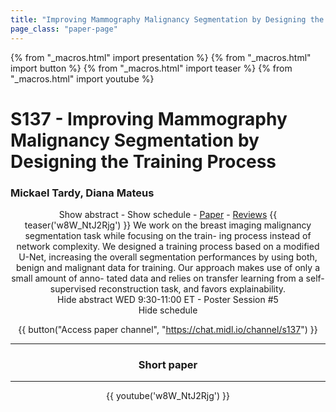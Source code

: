 ```yaml
---
title: "Improving Mammography Malignancy Segmentation by Designing the Training Process"
page_class: "paper-page"
---
```


{% from "_macros.html" import presentation %}
{% from "_macros.html" import button %}
{% from "_macros.html" import teaser %}
{% from "_macros.html" import youtube %}

# S137 - Improving Mammography Malignancy Segmentation by Designing the Training Process


### Mickael Tardy, Diana Mateus

<center><a class="toggle_visibility" data-selector=".paper_abstract" data-level="3">Show abstract</a>
        - <a class="toggle_visibility" data-selector=".paper_qa" data-level="3">Show schedule</a>
        - <a href="https://openreview.net/pdf?id=vVsWe9-s0G">Paper</a>
        - <a href="https://openreview.net/forum?id=vVsWe9-s0G">Reviews</a>
        {{ teaser('w8W_NtJ2Rjg') }}

<span class="paper_abstract">
        We work on the breast imaging malignancy segmentation task while focusing on the train- ing process instead of network complexity. We designed a training process based on a modified U-Net, increasing the overall segmentation performances by using both, benign and malignant data for training. Our approach makes use of only a small amount of anno- tated data and relies on transfer learning from a self-supervised reconstruction task, and favors explainability.
        <span class="actions">
  <br/>
  <a class="toggle_visibility" data-level="2">Hide abstract</a></span>
</span>

<span class="paper_qa">
        WED 9:30-11:00 ET - Poster Session #5
        <br/>
        <span class="actions"><a class="toggle_visibility" data-level="2">Hide schedule</a></span>
</span>

{{ button("Access paper channel", "https://chat.midl.io/channel/s137") }}

---

### Short paper

---

{{ youtube('w8W_NtJ2Rjg') }}